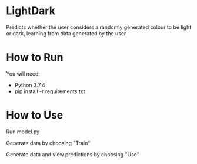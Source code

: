# LightDark
Predicts whether the user considers a randomly generated colour to be light or dark, learning from data generated by the user.

# How to Run
You will need:
* Python 3.7.4
* pip install -r requirements.txt

# How to Use
Run model.py

Generate data by choosing "Train"

Generate data and view predictions by choosing "Use"
